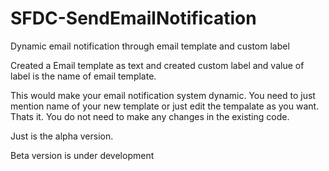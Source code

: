 # SFDC-SendEmailNotification
Dynamic email notification through email template and custom label

Created a Email template as text and created custom label and value of label is the name of email template.

This would make your email notification system dynamic. You need to just mention name of your new template or just edit the tempalate as you want. Thats it. You do not need to make any changes in the existing code.

Just is the alpha version.

Beta version is under development
